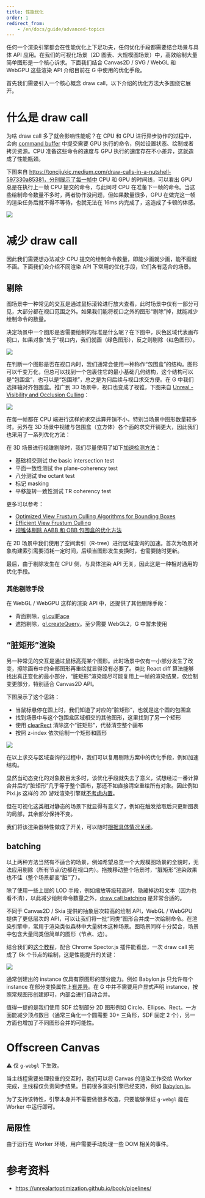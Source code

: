 ```yaml
---
title: 性能优化
order: 1
redirect_from:
    - /en/docs/guide/advanced-topics
---
```


任何一个渲染引擎都会在性能优化上下足功夫，任何优化手段都需要结合场景与具体 API 应用。在我们的可视化场景（2D 图表、大规模图场景）中，高效绘制大量简单图形是一个核心诉求。下面我们结合 Canvas2D / SVG / WebGL 和 WebGPU 这些渲染 API 介绍目前在 G 中使用的优化手段。

首先我们需要引入一个核心概念 draw call，以下介绍的优化方法大多围绕它展开。

# 什么是 draw call

为啥 draw call 多了就会影响性能呢？在 CPU 和 GPU 进行异步协作的过程中，会向 [command buffer](https://www.w3.org/TR/webgpu/#command-buffers) 中提交需要 GPU 执行的命令，例如设置状态、绘制或者拷贝资源。CPU 准备这些命令的速度与 GPU 执行的速度存在不小差异，这就造成了性能瓶颈。

下图来自 https://toncijukic.medium.com/draw-calls-in-a-nutshell-597330a85381，分别展示了每一帧中 CPU 和 GPU 的时间线，可以看出 GPU 总是在执行上一帧 CPU 提交的命令，与此同时 CPU 在准备下一帧的命令。当这些绘制命令数量不多时，两者协作没问题，但如果数量很多，GPU 在做完这一帧的渲染任务后就不得不等待，也就无法在 16ms 内完成了，这造成了卡顿的体感。

![](https://gw.alipayobjects.com/mdn/rms_6ae20b/afts/img/A*OdI0SqKtWB0AAAAAAAAAAAAAARQnAQ)

# 减少 draw call

因此我们需要想办法减少 CPU 提交的绘制命令数量，即能少画就少画，能不画就不画。下面我们会介绍不同渲染 API 下常用的优化手段，它们各有适合的场景。

## 剔除

图场景中一种常见的交互是通过鼠标滚轮进行放大查看，此时场景中仅有一部分可见，大部分都在视口范围之外。如果我们能将视口之外的图形“剔除”掉，就能减少绘制命令的数量。

决定场景中一个图形是否需要绘制的标准是什么呢？在下图中，灰色区域代表画布视口，如果对象“处于”视口内，我们就画（绿色图形），反之则剔除（红色图形）。

![](https://gw.alipayobjects.com/mdn/rms_6ae20b/afts/img/A*IrstQLn0kVoAAAAAAAAAAAAAARQnAQ)

在判断一个图形是否在视口内时，我们通常会使用一种称作“包围盒”的结构。图形可以千变万化，但总可以找到一个包裹住它的最小基础几何结构，这个结构可以是“包围盒”，也可以是“包围球”，总之是为何后续与视口求交方便。在 G 中我们选择轴对齐包围盒。推广到 3D 场景中，视口也变成了视锥，下图来自 [Unreal - Visibility and Occlusion Culling](https://docs.unrealengine.com/Engine/Rendering/VisibilityCulling#viewfrustum)：

![](https://user-images.githubusercontent.com/3608471/78733815-18111d80-7979-11ea-940b-9886ec5cf5e4.png)

在每一帧都在 CPU 端进行这样的求交运算开销不小，特别当场景中图形数量较多时。另外在 3D 场景中视锥与包围盒（立方体）各个面的求交开销更大，因此我们也采用了一系列优化方法：

在 3D 场景进行视锥剔除时，我们尽量使用了如下[加速检测方法](https://github.com/antvis/GWebGPUEngine/issues/3)：

-   基础相交测试 the basic intersection test
-   平面一致性测试 the plane-coherency test
-   八分测试 the octant test
-   标记 masking
-   平移旋转一致性测试 TR coherency test

更多可以参考：

-   [Optimized View Frustum Culling Algorithms for Bounding Boxes](http://fileadmin.cs.lth.se/cs/Personal/Tomas_Akenine-Moller/pubs/vfcullbox.pdf.gz)
-   [Efficient View Frustum Culling](http://old.cescg.org/CESCG-2002/DSykoraJJelinek/)
-   [视锥体剔除 AABB 和 OBB 包围盒的优化方法](https://zhuanlan.zhihu.com/p/55915345)

在 2D 场景中我们使用了空间索引（R-tree）进行区域查询的加速。首次为场景对象构建索引需要消耗一定时间，后续当图形发生变换时，也需要随时更新。

最后，由于剔除发生在 CPU 侧，与具体渲染 API 无关，因此这是一种相对通用的优化手段。

### 其他剔除手段

在 WebGL / WebGPU 这样的渲染 API 中，还提供了其他剔除手段：

-   背面剔除，[gl.cullFace](https://developer.mozilla.org/zh-CN/docs/Web/API/WebGLRenderingContext/cullFace)
-   遮挡剔除，[gl.createQuery](https://developer.mozilla.org/en-US/docs/Web/API/WebGL2RenderingContext/createQuery)。至少需要 WebGL2，G 中暂未使用

## “脏矩形”渲染

另一种常见的交互是通过鼠标高亮某个图形。此时场景中仅有一小部分发生了改变，擦除画布中的全部图形再重绘就显得没有必要了。类比 React diff 算法能够找出真正变化的最小部分，“脏矩形”渲染能尽可能复用上一帧的渲染结果，仅绘制变更部分，特别适合 Canvas2D API。

下图展示了这个思路：

-   当鼠标悬停在圆上时，我们知道了对应的“脏矩形”，也就是这个圆的包围盒
-   找到场景中与这个包围盒区域相交的其他图形，这里找到了另一个矩形
-   使用 [clearRect](https://developer.mozilla.org/zh-CN/docs/Web/API/CanvasRenderingContext2D/clearRect) 清除这个“脏矩形”，代替清空整个画布
-   按照 z-index 依次绘制一个矩形和圆形

![](https://gw.alipayobjects.com/mdn/rms_6ae20b/afts/img/A*6zyLTL-AIbQAAAAAAAAAAAAAARQnAQ)

在以上求交与区域查询的过程中，我们可以复用剔除方案中的优化手段，例如加速结构。

显然当动态变化的对象数目太多时，该优化手段就失去了意义，试想经过一番计算合并后的“脏矩形”几乎等于整个画布，那还不如直接清空重绘所有对象。因此例如 Pixi.js 这样的 2D 游戏渲染引擎就[不考虑内置](https://github.com/pixijs/pixi.js/issues/3503)。

但在可视化这类相对静态的场景下就显得有意义了，例如在触发拾取后只更新图表的局部，其余部分保持不变。

我们将该渲染器特性做成了开关，可以随时[根据具体情况关闭](/zh/docs/api/renderer#enabledirtyrectanglerendering)。

## batching

以上两种方法当然有不适合的场景，例如希望总览一个大规模图场景的全貌时，无法应用剔除（所有节点/边都在视口内）。拖拽移动整个场景时，“脏矩形”渲染效果也不佳（整个场景都变“脏”了）。

除了使用一些上层的 LOD 手段，例如缩放等级较高时，隐藏掉边和文本（因为也看不清），以此减少绘制命令数量之外，[draw call batching](https://docs.unity3d.com/Manual/DrawCallBatching.html) 是非常合适的。

不同于 Canvas2D / Skia 提供的抽象层次较高的绘制 API，WebGL / WebGPU 提供了更低层次的 API，可以让我们将一批“同类”图形合并成一次绘制命令。在渲染引擎中，常用于渲染类似森林中大量树木这种场景。图场景同样十分契合，场景中包含大量同类但简单的图形（节点、边）。

结合我们的[这个教程](/zh/docs/guide/diving-deeper/camera)，配合 Chrome Spector.js 插件能看出，一次 draw call 完成了 8k 个节点的绘制，这是性能提升的关键：

![](https://gw.alipayobjects.com/mdn/rms_6ae20b/afts/img/A*-8GtQrpM-jsAAAAAAAAAAAAAARQnAQ)

通常创建出的 instance 仅具有原图形的部分能力。例如 Babylon.js 只允许每个 instance 在部分变换属性上[有差异](https://doc.babylonjs.com/divingDeeper/mesh/copies/instances)。在 G 中并不需要用户显式声明 instance，按照常规图形创建即可，内部会进行自动合并。

值得一提的是我们使用 SDF 绘制部分 2D 图形例如 Circle、Ellipse、Rect。一方面能减少顶点数目（通常三角化一个圆需要 30+ 三角形，SDF 固定 2 个），另一方面也增加了不同图形合并的可能性。

# Offscreen Canvas

⚠️ 仅 `g-webgl` 下生效。

当主线程需要处理较重的交互时，我们可以将 Canvas 的渲染工作交给 Worker 完成，主线程仅负责同步结果。目前很多渲染引擎已经支持，例如 [Babylon.js](https://doc.babylonjs.com/divingDeeper/scene/offscreenCanvas)。

为了支持该特性，引擎本身并不需要做很多改造，只要能够保证 `g-webgl` 能在 Worker 中运行即可。

## 局限性

由于运行在 Worker 环境，用户需要手动处理一些 DOM 相关的事件。

# 参考资料

-   https://unrealartoptimization.github.io/book/pipelines/
